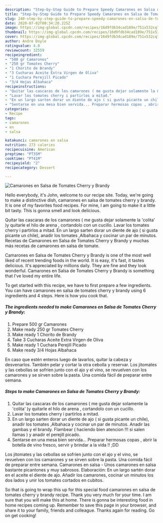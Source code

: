 ```yaml
---
description: "Step-by-Step Guide to Prepare Speedy Camarones en Salsa de Tomates Cherry y Brandy"
title: "Step-by-Step Guide to Prepare Speedy Camarones en Salsa de Tomates Cherry y Brandy"
slug: 240-step-by-step-guide-to-prepare-speedy-camarones-en-salsa-de-tomates-cherry-y-brandy
date: 2020-07-02T00:34:28.225Z
image: https://img-global.cpcdn.com/recipes/16d9fdb34cad189e/751x532cq70/camarones-en-salsa-de-tomates-cherry-y-brandy-foto-principal.jpg
thumbnail: https://img-global.cpcdn.com/recipes/16d9fdb34cad189e/751x532cq70/camarones-en-salsa-de-tomates-cherry-y-brandy-foto-principal.jpg
cover: https://img-global.cpcdn.com/recipes/16d9fdb34cad189e/751x532cq70/camarones-en-salsa-de-tomates-cherry-y-brandy-foto-principal.jpg
author: Andre Doyle
ratingvalue: 4.8
reviewcount: 32559
recipeingredient:
- "500 gr Camarones"
- "250 gr Tomates Cherry"
- "1 Chorito de Brandy"
- "3 Cucharas Aceite Extra Virgen de Oliva"
- "1 Cuchara Perejill Picado"
- "3/4 Hojas Albahaca"
recipeinstructions:
- "Quitar las cascaras de los camarones ( me gusta dejar solamente la &#39;colita&#39; )y quitarle el hilo de arena , cortandolo con un cucillo."
- "Lavar los tomates cherry i partirlos a mitad."
- "En un largo sarten dorar un diente de ajo ( si gusta picante un chile), anadir los tomates ,Albahaca y cocinar un par de minutos.         Anadir las gambas y el brandy.                                                Flambear ( haciendo bien atencion !!! si salen llamas ) y anadir el perejill picado."
- "Sentarse en una mesa bien servida... Preparar hermosas copas , abrir la botella de vino fresco, servir y brindar a la vida !! ;DD"
categories:
- Recipe
tags:
- camarones
- en
- salsa

katakunci: camarones en salsa 
nutrition: 273 calories
recipecuisine: American
preptime: "PT35M"
cooktime: "PT41M"
recipeyield: "2"
recipecategory: Dessert

---
```



![Camarones en Salsa de Tomates Cherry y Brandy](https://img-global.cpcdn.com/recipes/16d9fdb34cad189e/751x532cq70/camarones-en-salsa-de-tomates-cherry-y-brandy-foto-principal.jpg)

Hello everybody, it's John, welcome to our recipe site. Today, we're going to make a distinctive dish, camarones en salsa de tomates cherry y brandy. It is one of my favorites food recipes. For mine, I am going to make it a little bit tasty. This is gonna smell and look delicious.

Quitar las cascaras de los camarones ( me gusta dejar solamente la &#39;colita&#39; )y quitarle el hilo de arena , cortandolo con un cucillo. Lavar los tomates cherry i partirlos a mitad. En un largo sarten dorar un diente de ajo ( si gusta picante un chile), anadir los tomates ,Albahaca y cocinar un par de minutos. Recetas de Camarones en Salsa de Tomates Cherry y Brandy y muchas más recetas de camarones en salsa de tomate.

Camarones en Salsa de Tomates Cherry y Brandy is one of the most well liked of recent trending foods in the world. It is easy, it's fast, it tastes delicious. It's appreciated by millions daily. They are fine and they look wonderful. Camarones en Salsa de Tomates Cherry y Brandy is something that I've loved my entire life.


To get started with this recipe, we have to first prepare a few ingredients. You can have camarones en salsa de tomates cherry y brandy using 6 ingredients and 4 steps. Here is how you cook that.

<!--inarticleads1-->

##### The ingredients needed to make Camarones en Salsa de Tomates Cherry y Brandy:

1. Prepare 500 gr Camarones
1. Make ready 250 gr Tomates Cherry
1. Make ready 1 Chorito de Brandy
1. Take 3 Cucharas Aceite Extra Virgen de Oliva
1. Make ready 1 Cuchara Perejill Picado
1. Make ready 3/4 Hojas Albahaca


En caso que estén enteros luego de lavarlos, quitar la cabeza y desvenarlos. También pelar y cortar la otra cebolla y reservar. Los jitomates y las cebollas se sofríen junto con el ajo y el vino, se revuelven con los camarones y se sirven sobre la pasta. Una comida fácil de preparar entre semana. 

<!--inarticleads2-->

##### Steps to make Camarones en Salsa de Tomates Cherry y Brandy:

1. Quitar las cascaras de los camarones ( me gusta dejar solamente la &#39;colita&#39; )y quitarle el hilo de arena , cortandolo con un cucillo.
1. Lavar los tomates cherry i partirlos a mitad.
1. En un largo sarten dorar un diente de ajo ( si gusta picante un chile), anadir los tomates ,Albahaca y cocinar un par de minutos.         Anadir las gambas y el brandy.                                                Flambear ( haciendo bien atencion !!! si salen llamas ) y anadir el perejill picado.
1. Sentarse en una mesa bien servida... Preparar hermosas copas , abrir la botella de vino fresco, servir y brindar a la vida !! ;DD


Los jitomates y las cebollas se sofríen junto con el ajo y el vino, se revuelven con los camarones y se sirven sobre la pasta. Una comida fácil de preparar entre semana. Camarones en salsa - Unos camarones en salsa bastante picantones y muy sabrosos. Elaboración: En un largo sartén dorar en el aceite el diente de ajo. Añadir los camarones, cocinar un minutos los dos lados y unir los tomates cortados en cubitos. 

So that is going to wrap this up for this special food camarones en salsa de tomates cherry y brandy recipe. Thank you very much for your time. I am sure that you will make this at home. There is gonna be interesting food in home recipes coming up. Remember to save this page in your browser, and share it to your family, friends and colleague. Thanks again for reading. Go on get cooking!
